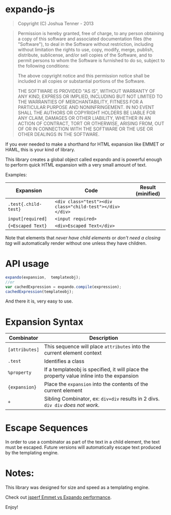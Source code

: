 expando-js
========
>Copyright (C) Joshua Tenner - 2013

>Permission is hereby granted, free of charge, to any person obtaining a copy of this software and associated documentation files (the "Software"), to deal in the Software without restriction, including without limitation the rights to use, copy, modify, merge, publish, distribute, sublicense, and/or sell copies of the Software, and to permit persons to whom the Software is furnished to do so, subject to the following conditions:
>
>The above copyright notice and this permission notice shall be included in all copies or substantial portions of the Software.
>
>THE SOFTWARE IS PROVIDED "AS IS", WITHOUT WARRANTY OF ANY KIND, EXPRESS OR IMPLIED, INCLUDING BUT NOT LIMITED TO THE WARRANTIES OF MERCHANTABILITY, FITNESS FOR A PARTICULAR PURPOSE AND NONINFRINGEMENT. IN NO EVENT SHALL THE AUTHORS OR COPYRIGHT HOLDERS BE LIABLE FOR ANY CLAIM, DAMAGES OR OTHER LIABILITY, WHETHER IN AN ACTION OF CONTRACT, TORT OR OTHERWISE, ARISING FROM, OUT OF OR IN CONNECTION WITH THE SOFTWARE OR THE USE OR OTHER DEALINGS IN THE SOFTWARE.

If you ever needed to make a shorthand for HTML expansion like EMMET or HAML, this is your kind of library.

This library creates a global object called expando and is powerful enough to perform quick HTML expansion with a very small amount of text.

Examples:

Expansion | Code | Result (minified)
---|---|---
`.test{.child-test}`| `<div class="test"><div class="child-test"></div></div>`
`input[required]`|`<input required>`
`{=Escaped Text}`|`<div>Escaped Text</div>`

Note that elements that _never have child elements_ or _don't need a closing tag_ will automatically render without one unless they have children.

API usage
=========
```javascript
expando(expansion,  templateobj); 
//or
var cachedExpression = expando.compile(expression);
cachedExpression(templateobj);
```

And there it is, very easy to use.

Expansion Syntax
================
Combinator | Description
---|---
`[attributes]`| This sequence will place `attributes` into the current element context
`.test` | Identifies a class
`%property` | If a templateobj is specified, it will place the property value inline into the expansion
`{expansion}` | Place the `expansion` into the contents of the current element
`+` | Sibling Combinator, ex: `div+div` results in 2 divs. `div div` _does not work_.

Escape Sequences
================
In order to use a combinator as part of the text in a child element, the text must be escaped.  Future versions will automatically escape text produced by the templating engine.


Notes:
======
This library was designed for size and speed as a templating engine. 

Check out [jsperf Emmet vs Expando performance](http://jsperf.com/emmet-vs-expando/2).

Enjoy!
